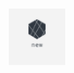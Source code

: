 <h1 style="text-align:center;">
 <img src="./logo.png" width="100px" height="100px" alt="new"/>
</h1>